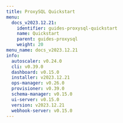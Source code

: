 ```yaml
---
title: ProxySQL Quickstart
menu:
  docs_v2023.12.21:
    identifier: guides-proxysql-quickstart
    name: Quickstart
    parent: guides-proxysql
    weight: 20
menu_name: docs_v2023.12.21
info:
  autoscaler: v0.24.0
  cli: v0.39.0
  dashboard: v0.15.0
  installer: v2023.12.21
  ops-manager: v0.26.0
  provisioner: v0.39.0
  schema-manager: v0.15.0
  ui-server: v0.15.0
  version: v2023.12.21
  webhook-server: v0.15.0
---
```


